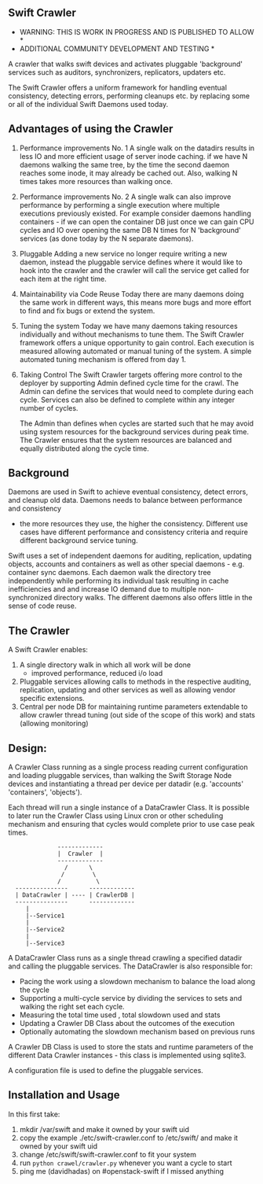 Swift Crawler
-------------

* WARNING: THIS IS WORK IN PROGRESS AND IS PUBLISHED TO ALLOW *
* ADDITIONAL COMMUNITY DEVELOPMENT AND TESTING                *

A crawler that walks swift devices and activates pluggable 'background' services
such as auditors, synchronizers, replicators, updaters etc.

The Swift Crawler offers a uniform framework for handling eventual consistency,
detecting errors, performing cleanups etc. by replacing some or all of the
individual Swift Daemons used today. 

Advantages of using the Crawler
-------------------------------
1) Performance improvements No. 1
   A single walk on the datadirs results in less IO and more efficient usage 
   of server inode caching. 
   if we have N daemons walking the same tree, by the time the second daemon
   reaches some inode, it may already be cached out. 
   Also, walking N times takes more resources than walking once. 

2) Performance improvements No. 2
   A single walk can also improve performance by performing a single execution
   where multiple executions previously existed. For example consider daemons
   handling containers - if we can open the container DB just once we can gain
   CPU cycles and IO over opening the same DB N times for N 'background'
   services (as done today by the N separate daemons).
 
3) Pluggable
   Adding a new service no longer require writing a new daemon, instead the
   pluggable service defines where it would like to hook into the crawler and
   the crawler will call the service get called for each item at the right
   time.

4) Maintainability via Code Reuse
   Today there are many daemons doing the same work in different ways, 
   this means more bugs and more effort to find and fix bugs or extend the
   system.

5) Tuning the system
   Today we have many daemons taking resources individually and without
   mechanisms to tune them. 
   The Swift Crawler framework offers a unique opportunity to gain control.
   Each execution is measured allowing automated or manual tuning of the
   system. A simple automated tuning mechanism is offered from day 1.   

6) Taking Control
   The Swift Crawler targets offering more control to the deployer by
   supporting Admin defined cycle time for the crawl. 
   The Admin can define the services that would need to complete during 
   each cycle. Services can also be defined to complete within any integer
   number of cycles. 
   
   The Admin than defines when cycles are started such that he may avoid
   using system resources for the background services during peak time.
   The Crawler ensures that the system resources are balanced and equally
   distributed along the cycle time.  


Background
----------
Daemons are used in Swift to achieve eventual consistency, detect errors, and
cleanup old data. Daemons needs to balance between performance and consistency
- the more resources they use, the higher the consistency. Different use cases
have different performance and consistency criteria and require different
background service tuning.

Swift uses a set of independent daemons for auditing, replication, updating
objects, accounts and containers as well as other special daemons - e.g. 
container sync daemons. Each daemon walk the directory tree independently
while performing its individual task resulting in cache inefficiencies and
and increase IO demand due to multiple non-synchronized directory walks.
The different daemons also offers little in the sense of code reuse. 
 
The Crawler
-----------
A Swift Crawler enables:
1. A single directory walk in which all work will be done
   - improved performance, reduced i/o load
2. Pluggable services allowing calls to methods in the respective auditing,
   replication, updating and other services as well as allowing vendor
   specific extensions.
3. Central per node DB for maintaining runtime parameters extendable to
   allow crawler thread tuning (out side of the scope of this work) and
   stats (allowing monitoring)
 
Design:
-------
A Crawler Class running as a single process reading current configuration and
loading pluggable services, than walking the Swift Storage Node devices and
instantiating a thread per device per datadir
(e.g. 'accounts' 'containers', 'objects').  

Each thread will run a single instance of a DataCrawler Class. 
It is possible to later run the Crawler Class using Linux cron or other
scheduling mechanism and ensuring that cycles would complete prior to 
use case peak times.

                  ------------- 
                  |  Crawler  |
                  -------------   
                    /      \
                   /        \ 
                  /          \ 
      ---------------      -------------
      | DataCrawler | ---- | CrawlerDB |
      ---------------      -------------
         |
         |--Service1
         |
         |--Service2
         |
         |--Service3
             

A DataCrawler Class runs as a single thread crawling a specified datadir and
calling the pluggable services. The DataCrawler is also responsible for:
- Pacing the work using a slowdown mechanism to balance the load along 
  the cycle
- Supporting a multi-cycle service by dividing the services to sets and 
  walking the right set each cycle. 
- Measuring the total time used , total slowdown used and stats
- Updating a Crawler DB Class about the outcomes of the execution
- Optionally automating the slowdown mechanism based on previous runs
 
A Crawler DB Class is used to store the stats and runtime parameters of the
different Data Crawler instances - this class is implemented using sqlite3.

A configuration file is used to define the pluggable services.

Installation and Usage
----------------------
In this first take:
1. mkdir /var/swift and make it owned by your swift uid
2. copy the example ./etc/swift-crawler.conf to /etc/swift/ 
   and make it owned by your swift uid
3. change /etc/swift/swift-crawler.conf to fit your system
4. run `python crawel/crawler.py` whenever you want a cycle to start
5. ping me (davidhadas) on #openstack-swift if I missed anything




